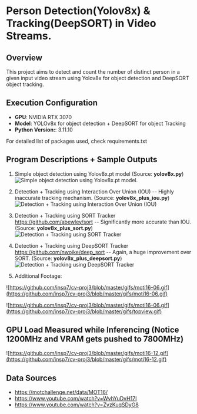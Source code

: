 # Person Detection(Yolov8x) & Tracking(DeepSORT) in Video Streams.

## Overview
This project aims to detect and count the number of distinct person in a given input video stream using Yolov8x for object detection and DeepSORT object tracking.

## Execution Configuration
- **GPU**: NVIDIA RTX 3070
- **Model**: YOLOv8x for object detection + DeepSORT for object Tracking
- **Python Version:**: 3.11.10

For detailed list of packages used, check requirements.txt

## Program Descriptions + Sample Outputs

1. Simple object detection using Yolov8x.pt model (Source: **yolov8x.py**)
    ![Simple object detection using Yolov8x.pt model.](https://github.com/insp7/cv-proj3/blob/master/gifs/1Person.gif)

2. Detection + Tracking using Interaction Over Union (IOU) -- Highly inaccurate tracking mechanism. (Source: **yolov8x_plus_iou.py**)
    ![Detection + Tracking using Interaction Over Union (IOU)](https://github.com/insp7/cv-proj3/blob/master/gifs/moti16-01-iou.gif)

3. Detection + Tracking using SORT Tracker https://github.com/abewley/sort -- Significantly more accurate than IOU. (Source: **yolov8x_plus_sort.py**)
    ![Detection + Tracking using SORT Tracker](https://github.com/insp7/cv-proj3/blob/master/gifs/moti16-01-SORT.gif)

4. Detection + Tracking using DeepSORT Tracker https://github.com/nwojke/deep_sort -- Again, a huge improvement over SORT. (Source: **yolov8x_plus_deepsort.py**)
    ![Detection + Tracking using DeepSORT Tracker](https://github.com/insp7/cv-proj3/blob/master/gifs/moti16-01-DeepSORT.gif)

5. Additional Footage: 

![https://github.com/insp7/cv-proj3/blob/master/gifs/moti16-06.gif](https://github.com/insp7/cv-proj3/blob/master/gifs/moti16-06.gif)

![https://github.com/insp7/cv-proj3/blob/master/gifs/moti16-06.gif](https://github.com/insp7/cv-proj3/blob/master/gifs/topview.gif)


## GPU Load Measured while Inferencing (Notice 1200MHz and VRAM gets pushed to 7800MHz)
![https://github.com/insp7/cv-proj3/blob/master/gifs/moti16-12.gif](https://github.com/insp7/cv-proj3/blob/master/gifs/moti16-12.gif)

## Data Sources
- https://motchallenge.net/data/MOT16/
- https://www.youtube.com/watch?v=WvhYuDvH17I
- https://www.youtube.com/watch?v=ZvzKuqSDyG8